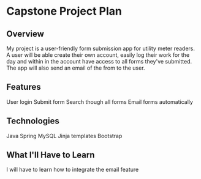 # Capstone Project Plan

## Overview

My project is a user-friendly form submission app for utility meter readers. A user will be able create their own account, easily log their work for the day and within in the account have access to all forms they've submitted. The app will also send an email of the from to the user.  

## Features

User login
Submit form
Search though all forms
Email forms automatically

## Technologies
Java
Spring
MySQL
Jinja templates
Bootstrap


## What I'll Have to Learn

I will have to learn how to integrate the email feature
